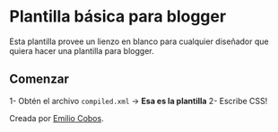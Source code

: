 # Plantilla básica para blogger

Esta plantilla provee un lienzo en blanco para cualquier diseñador que quiera hacer una plantilla para blogger.

## Comenzar

1- Obtén el archivo `compiled.xml` -> **Esa es la plantilla**
2- Escribe CSS!

Creada por [Emilio Cobos](http://emiliocobos.net/).


